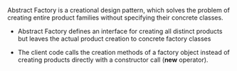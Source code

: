 Abstract Factory is a creational design pattern, which solves the problem of creating entire product families without specifying their concrete classes.

- Abstract Factory defines an interface for creating all distinct products but leaves the actual product creation to concrete factory classes

- The client code calls the creation methods of a factory object instead of creating products directly with a constructor call (**new** operator).

